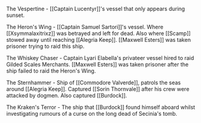 The Vespertine - [[Captain Lucentyr]]'s vessel that only appears during sunset.

The Heron's Wing - [[Captain Samuel Sartori]]'s vessel. Where [[Xsymmalaxitrixz]] was betrayed and left for dead. Also where [[Scamp]] stowed away until reaching [[Alegria Keep]]. [[Maxwell Esters]] was taken prisoner trying to raid this ship.

The Whiskey Chaser - Captain Lyari Elabella's privateer vessel hired to raid Gilded Scales Merchants. [[Maxwell Esters]] was taken prisoner after the ship failed to raid the Heron's Wing.

The Sternhammer - Ship of [[Commodore Valverde]], patrols the seas around [[Alegria Keep]]. Captured [[Sorin Thornvale]] after his crew were attacked by dogmen. Also captured [[Burdock]].

The Kraken's Terror - The ship that [[Burdock]] found himself aboard whilst investigating rumours of a curse on the long dead of Secinia's tomb.